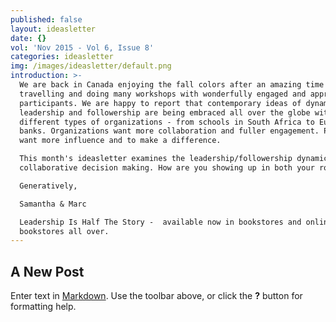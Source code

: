 ```yaml
---
published: false
layout: ideasletter
date: {}
vol: 'Nov 2015 - Vol 6, Issue 8'
categories: ideasletter
img: /images/ideasletter/default.png
introduction: >-
  We are back in Canada enjoying the fall colors after an amazing time
  travelling and doing many workshops with wonderfully engaged and appreciative
  participants. We are happy to report that contemporary ideas of dynamic
  leadership and followership are being embraced all over the globe with all
  different types of organizations - from schools in South Africa to European
  banks. Organizations want more collaboration and fuller engagement. People
  want more influence and to make a difference.

  This month's ideasletter examines the leadership/followership dynamic in
  collaborative decision making. How are you showing up in both your roles?

  Generatively,

  Samantha & Marc

  Leadership Is Half The Story -  available now in bookstores and online
  bookstores all over.
---
```

## A New Post

Enter text in [Markdown](http://daringfireball.net/projects/markdown/). Use the toolbar above, or click the **?** button for formatting help.
